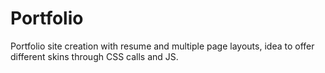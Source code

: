 Portfolio
=========

Portfolio site creation with resume and multiple page layouts, idea to offer different skins through CSS calls and JS.
